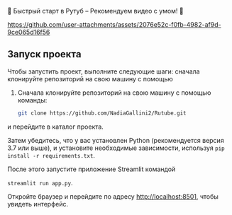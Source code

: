 🌟 Быстрый старт в Рутуб – Рекомендуем видео с умом! 🚀

https://github.com/user-attachments/assets/2076e52c-f0fb-4982-af9d-9ce065d16f56

## Запуск проекта

Чтобы запустить проект, выполните следующие шаги: сначала клонируйте репозиторий на свою машину с помощью
1. Сначала клонируйте репозиторий на свою машину с помощью команды:
   ```bash
   git clone https://github.com/NadiaGallini2/Rutube.git

и перейдите в каталог проекта. 

Затем убедитесь, что у вас установлен Python (рекомендуется версия 3.7 или выше), и установите необходимые зависимости, используя 
`pip install -r requirements.txt`. 

После этого запустите приложение Streamlit командой 

`streamlit run app.py`. 

Откройте браузер и перейдите по адресу [http://localhost:8501](http://localhost:8501), чтобы увидеть интерфейс.

